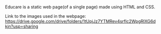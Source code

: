 Educare is a static web page(of a single page) made using HTML and CSS.

Link to the images used in the webpage: https://drive.google.com/drive/folders/1tUpjJz7YTMRev4srfIc2WpgRlXG6dkjn?usp=sharing
